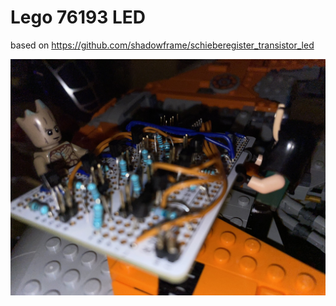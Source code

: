 # Lego 76193 LED
based on https://github.com/shadowframe/schieberegister_transistor_led

![alt](./readme/lego1.jpeg)
